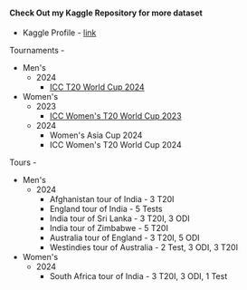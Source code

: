 #### Check Out my Kaggle Repository for more dataset
- Kaggle Profile - [link](https://www.kaggle.com/sahiltailor )

Tournaments - 
  - Men's
    - 2024
      - [ICC T20 World Cup 2024](International/Men's/Tournaments/T20_WC/t20_wc_2024)
  - Women's
    - 2023
      - [ICC Women's T20 World Cup 2023](Cricket-Ball-by-Ball-Dataset/International/Women's/2023/wt20_wc_2023)
    - 2024
      - Women's Asia Cup 2024
      - ICC Women's T20 World Cup 2024
  

Tours -
- Men's
  - 2024
    - Afghanistan tour of India - 3 T20I
    - England tour of India - 5 Tests
    - India tour of Sri Lanka - 3 T20I, 3 ODI 
    - India tour of Zimbabwe - 5 T20I 
    - Australia tour of England - 3 T20I, 5 ODI
    - Westindies tour of Australia - 2 Test, 3 ODI, 3 T20I
- Women's
  - 2024
    - South Africa tour of India - 3 T20I, 3 ODI, 1 Test